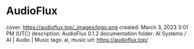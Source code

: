 # AudioFlux

cover: https://audioflux.top/_images/logo.png
created: March 3, 2023 3:01 PM (UTC)
description: AudioFlux 0.1.2 documentation
folder: AI Systems / AI | Audio | Music
tags: ai, music
url: https://audioflux.top/